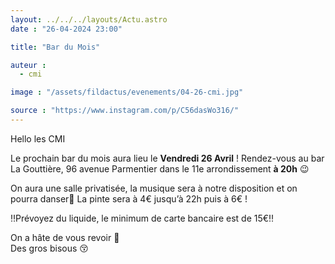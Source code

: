 ```yaml
---
layout: ../../../layouts/Actu.astro
date : "26-04-2024 23:00"

title: "Bar du Mois"

auteur :
  - cmi

image : "/assets/fildactus/evenements/04-26-cmi.jpg"

source : "https://www.instagram.com/p/C56dasWo316/"
---
```


Hello les CMI

Le prochain bar du mois aura lieu le __Vendredi 26 Avril__ ! Rendez-vous au bar La Gouttière, 96 avenue Parmentier dans le 11e arrondissement __à 20h__ 😉

On aura une salle privatisée, la musique sera à notre disposition et on pourra danser🕺 La pinte sera à 4€ jusqu’à 22h puis à 6€ !

‼️Prévoyez du liquide, le minimum de carte bancaire est de 15€‼️

On a hâte de vous revoir 💚  
Des gros bisous 😚